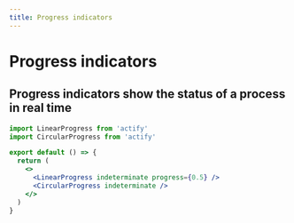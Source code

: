 ```yaml
---
title: Progress indicators
---
```


# Progress indicators

## Progress indicators show the status of a process in real time

```jsx
import LinearProgress from 'actify'
import CircularProgress from 'actify'

export default () => {
  return (
    <>
      <LinearProgress indeterminate progress={0.5} />
      <CircularProgress indeterminate />
    </>
  )
}
```
